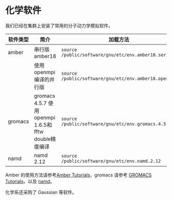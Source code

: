 # 化学软件

我们已经在集群上安装了常用的分子动力学模拟软件。

| 软件类型 	| 简介                                           	| 加载方法                                              	|
|----------	|------------------------------------------------	|-------------------------------------------------------	|
| amber    	| 串行版amber18                                  	| `source /public/software/gnu/etc/env.amber18.serial`  	|
|          	| 使用openmpi编译的并行版                        	| `source /public/software/gnu/etc/env.amber18.openmpi` 	|
| gromacs  	| gromacs 4.5.7 使用openmpi 1.6.5和 fftw double精度编译 	| `source /public/software/gnu/etc/env.gromacs.4.5.7`   	|
| namd     	| namd 2.12                                      	| `source /public/software/gnu/etc/env.namd.2.12`       	|

Amber 的使用方法请参考[Amber Tutorials][1]，gromacs 请参考 [GROMACS Tutorials][2]，以及 [namd][3]。

化学系还采购了 Gaussian 等软件。

[1]: http://ambermd.org/tutorials/
[2]: http://www.mdtutorials.com/gmx/
[3]: https://www.ks.uiuc.edu/Training/Tutorials/namd/namd-tutorial-html/

